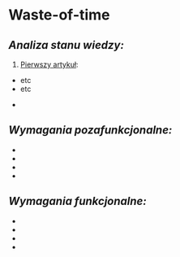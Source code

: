 # **Waste-of-time**

## *Analiza stanu wiedzy:*
1. [Pierwszy artykuł](https://www.google.com/url?sa=t&rct=j&q=&esrc=s&source=web&cd=&ved=2ahUKEwiLhYH4wer6AhVN6CoKHX7gCToQFnoECA0QAQ&url=https%3A%2F%2Fwww.mdpi.com%2F2071-1050%2F14%2F16%2F10226%2Fpdf%3Fversion%3D1660737939&usg=AOvVaw2gwoqcSkbKwttH8brH17_p):
  * etc
  * etc
-
## *Wymagania pozafunkcjonalne:*
-
-
-
-
## *Wymagania funkcjonalne:*
-
-
-
-
